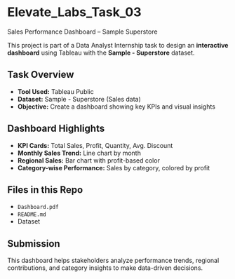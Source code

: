 # Elevate_Labs_Task_03
   Sales Performance Dashboard – Sample Superstore

This project is part of a Data Analyst Internship task to design an **interactive dashboard** using Tableau with the **Sample - Superstore** dataset.

##  Task Overview
- **Tool Used:** Tableau Public
- **Dataset:** Sample - Superstore (Sales data)
- **Objective:** Create a dashboard showing key KPIs and visual insights

##  Dashboard Highlights
-  **KPI Cards:** Total Sales, Profit, Quantity, Avg. Discount
-  **Monthly Sales Trend:** Line chart by month
-  **Regional Sales:** Bar chart with profit-based color
-  **Category-wise Performance:** Sales by category, colored by profit

##  Files in this Repo
- `Dashboard.pdf`
- `README.md`
- Dataset

##  Submission
This dashboard helps stakeholders analyze performance trends, regional contributions, and category insights to make data-driven decisions.
